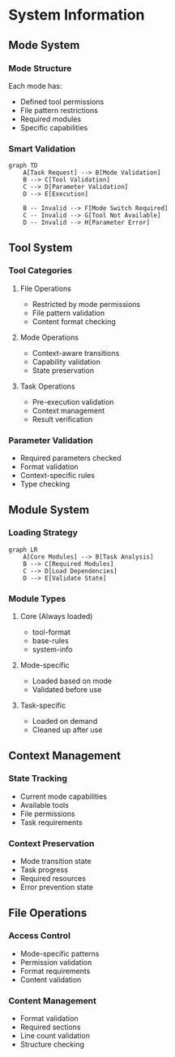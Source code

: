 # System Information

## Mode System

### Mode Structure
Each mode has:
- Defined tool permissions
- File pattern restrictions
- Required modules
- Specific capabilities

### Smart Validation
```mermaid
graph TD
    A[Task Request] --> B[Mode Validation]
    B --> C[Tool Validation]
    C --> D[Parameter Validation]
    D --> E[Execution]
    
    B -- Invalid --> F[Mode Switch Required]
    C -- Invalid --> G[Tool Not Available]
    D -- Invalid --> H[Parameter Error]
```

## Tool System

### Tool Categories
1. File Operations
   - Restricted by mode permissions
   - File pattern validation
   - Content format checking

2. Mode Operations
   - Context-aware transitions
   - Capability validation
   - State preservation

3. Task Operations
   - Pre-execution validation
   - Context management
   - Result verification

### Parameter Validation
- Required parameters checked
- Format validation
- Context-specific rules
- Type checking

## Module System

### Loading Strategy
```mermaid
graph LR
    A[Core Modules] --> B[Task Analysis]
    B --> C[Required Modules]
    C --> D[Load Dependencies]
    D --> E[Validate State]
```

### Module Types
1. Core (Always loaded)
   - tool-format
   - base-rules
   - system-info

2. Mode-specific
   - Loaded based on mode
   - Validated before use

3. Task-specific
   - Loaded on demand
   - Cleaned up after use

## Context Management

### State Tracking
- Current mode capabilities
- Available tools
- File permissions
- Task requirements

### Context Preservation
- Mode transition state
- Task progress
- Required resources
- Error prevention state

## File Operations

### Access Control
- Mode-specific patterns
- Permission validation
- Format requirements
- Content validation

### Content Management
- Format validation
- Required sections
- Line count validation
- Structure checking